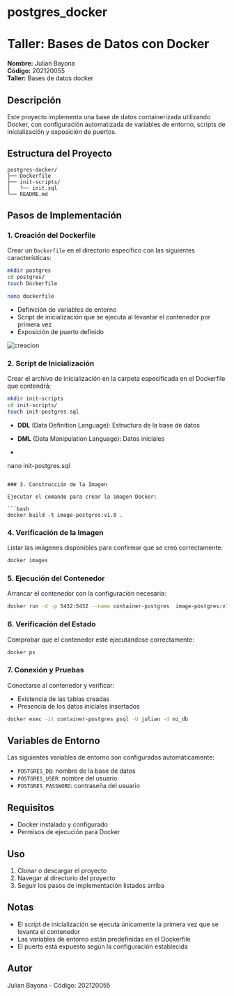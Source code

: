 # postgres_docker

# Taller: Bases de Datos con Docker

**Nombre:** Julian Bayona  
**Código:** 202120055  
**Taller:** Bases de datos docker

## Descripción

Este proyecto implementa una base de datos containerizada utilizando Docker, con configuración automatizada de variables de entorno, scripts de inicialización y exposición de puertos.

## Estructura del Proyecto

```
postgres-docker/
├── Dockerfile
├── init-scripts/
│   └── init.sql
└── README.md
```

## Pasos de Implementación

### 1. Creación del Dockerfile

Crear un `Dockerfile` en el directorio específico con las siguientes características:
```bash
mkdir postgres
cd postgres/
touch Dockerfile
```

  ```bash
nano dockerfile
```
- Definición de variables de entorno
- Script de inicialización que se ejecuta al levantar el contenedor por primera vez
- Exposición de puerto definido

![creacion](./images/creacion)


### 2. Script de Inicialización

Crear el archivo de inicialización en la carpeta especificada en el Dockerfile que contendrá:


  ```bash
mkdir init-scripts
cd init-scripts/
touch init-postgres.sql
```

- **DDL** (Data Definition Language): Estructura de la base de datos
- **DML** (Data Manipulation Language): Datos iniciales

- 
  ```bash
nano init-postgres.sql
```

### 3. Construcción de la Imagen

Ejecutar el comando para crear la imagen Docker:

```bash
docker build -t image-postgres:v1.0 .
```

### 4. Verificación de la Imagen

Listar las imágenes disponibles para confirmar que se creó correctamente:

```bash
docker images
```

### 5. Ejecución del Contenedor

Arrancar el contenedor con la configuración necesaria:

```bash
docker run -d -p 5432:5432 --name container-postgres  image-postgres:v1.0
```

### 6. Verificación del Estado

Comprobar que el contenedor esté ejecutándose correctamente:

```bash
docker ps
```

### 7. Conexión y Pruebas

Conectarse al contenedor y verificar:
- Existencia de las tablas creadas
- Presencia de los datos iniciales insertados

```bash
docker exec -it container-postgres psql -U julian -d mi_db 
```

## Variables de Entorno

Las siguientes variables de entorno son configuradas automáticamente:
- `POSTGRES_DB`: nombre de la base de datos
- `POSTGRES_USER`: nombre del usuario
- `POSTGRES_PASSWORD`: contraseña del usuario

## Requisitos

- Docker instalado y configurado
- Permisos de ejecución para Docker

## Uso

1. Clonar o descargar el proyecto
2. Navegar al directorio del proyecto
3. Seguir los pasos de implementación listados arriba

## Notas

- El script de inicialización se ejecuta únicamente la primera vez que se levanta el contenedor
- Las variables de entorno están predefinidas en el Dockerfile
- El puerto está expuesto según la configuración establecida

## Autor

Julian Bayona - Código: 202120055
